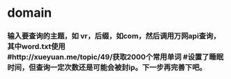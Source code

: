 # domain
<h3>输入要查询的主题，如 vr，后缀，如com，然后调用万网api查询，其中word.txt使用<br>
#http://xueyuan.me/topic/49/获取2000个常用单词
#设置了睡眠时间，但查询一定次数还是可能会被封ip。下一步再完善下吧。
